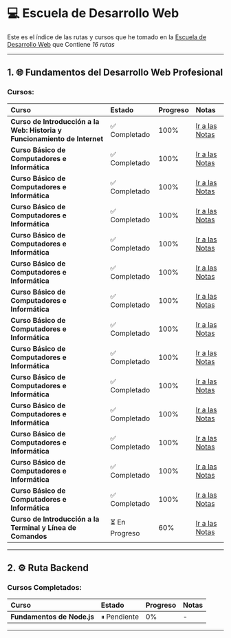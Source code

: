 # 💻 Escuela de Desarrollo Web

Este es el índice de las rutas y cursos que he tomado en la [Escuela de Desarrollo Web]("https://platzi.com/escuela/web") que Contiene *16 rutas*

---

## 1. 🌐 Fundamentos del Desarrollo Web Profesional

### Cursos:

| Curso | Estado | Progreso | Notas |
| :--- | :--- | :--- | :--- |
| **Curso de Introducción a la Web: Historia y Funcionamiento de Internet** | ✅ Completado | 100% | [Ir a las Notas](./fundamentos-dwp/introduccion-web.md.md) |
| **Curso Básico de Computadores e Informática** | ✅ Completado | 100% | [Ir a las Notas](./Ruta-Frontend/Curso-de-JavaScript-Básico/README.md) |
| **Curso Básico de Computadores e Informática** | ✅ Completado | 100% | [Ir a las Notas](./Ruta-Frontend/Curso-de-JavaScript-Básico/README.md) |
| **Curso Básico de Computadores e Informática** | ✅ Completado | 100% | [Ir a las Notas](./Ruta-Frontend/Curso-de-JavaScript-Básico/README.md) |
| **Curso Básico de Computadores e Informática** | ✅ Completado | 100% | [Ir a las Notas](./Ruta-Frontend/Curso-de-JavaScript-Básico/README.md) |
| **Curso Básico de Computadores e Informática** | ✅ Completado | 100% | [Ir a las Notas](./Ruta-Frontend/Curso-de-JavaScript-Básico/README.md) |
| **Curso Básico de Computadores e Informática** | ✅ Completado | 100% | [Ir a las Notas](./Ruta-Frontend/Curso-de-JavaScript-Básico/README.md) |
| **Curso Básico de Computadores e Informática** | ✅ Completado | 100% | [Ir a las Notas](./Ruta-Frontend/Curso-de-JavaScript-Básico/README.md) |
| **Curso Básico de Computadores e Informática** | ✅ Completado | 100% | [Ir a las Notas](./Ruta-Frontend/Curso-de-JavaScript-Básico/README.md) |
| **Curso Básico de Computadores e Informática** | ✅ Completado | 100% | [Ir a las Notas](./Ruta-Frontend/Curso-de-JavaScript-Básico/README.md) |
| **Curso Básico de Computadores e Informática** | ✅ Completado | 100% | [Ir a las Notas](./Ruta-Frontend/Curso-de-JavaScript-Básico/README.md) |
| **Curso Básico de Computadores e Informática** | ✅ Completado | 100% | [Ir a las Notas](./Ruta-Frontend/Curso-de-JavaScript-Básico/README.md) |
| **Curso Básico de Computadores e Informática** | ✅ Completado | 100% | [Ir a las Notas](./Ruta-Frontend/Curso-de-JavaScript-Básico/README.md) |
| **Curso Básico de Computadores e Informática** | ✅ Completado | 100% | [Ir a las Notas](./Ruta-Frontend/Curso-de-JavaScript-Básico/README.md) |
| **Curso de Introducción a la Terminal y Línea de Comandos** | ⏳ En Progreso | 60% | [Ir a las Notas](./Ruta-Frontend/Curso-React-Profesional/README.md) |

---

## 2. ⚙️ Ruta Backend

### Cursos Completados:

| Curso | Estado | Progreso | Notas |
| :--- | :--- | :--- | :--- |
| **Fundamentos de Node.js** | ⏸ Pendiente | 0% | - |

---